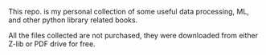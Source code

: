 This repo. is my personal collection of some useful data processing, ML, and other python library related books.

All the files collected are not purchased, they were downloaded from either Z-lib or PDF drive for free.
